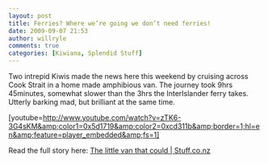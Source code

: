 ```yaml
---
layout: post
title: Ferries? Where we’re going we don’t need ferries!
date: 2009-09-07 21:53
author: willryle
comments: true
categories: [Kiwiana, Splendid Stuff]
---
```

<div id="msgcns!6DC4413C2DF787C8!1307" class="bvMsg">

Two intrepid Kiwis made the news here this weekend by cruising across Cook Strait in a home made amphibious van. The journey took 9hrs 45minutes, somewhat slower than the 3hrs the InterIslander ferry takes. Utterly barking mad, but brilliant at the same time.

[youtube=http://www.youtube.com/watch?v=zTK6-3G4sKM&amp;color1=0x5d1719&amp;color2=0xcd311b&amp;border=1;hl=en&amp;feature=player_embedded&amp;fs=1]

Read the full story here: <a href="http://www.stuff.co.nz/oddstuff/2841006/The-little-van-that-could">The little van that could | Stuff.co.nz</a>

</div>
